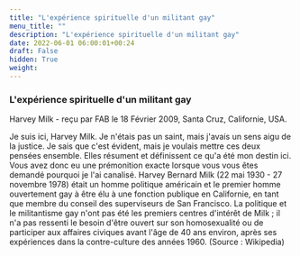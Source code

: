 ```yaml
---
title: "L'expérience spirituelle d'un militant gay"
menu_title: ""
description: "L'expérience spirituelle d'un militant gay"
date: 2022-06-01 06:00:01+00:24
draft: False
hidden: True
weight:
---
```

### L'expérience spirituelle d'un militant gay

Harvey Milk - reçu par FAB le 18 Février 2009, Santa Cruz, Californie, USA.

Je suis ici, Harvey Milk.
Je n'étais pas un saint, mais j'avais un sens aigu de la justice. Je sais que c'est évident, mais je voulais mettre ces deux pensées ensemble. Elles résument et définissent ce qu'a été mon destin ici. Vous avez donc eu une prémonition exacte lorsque vous vous êtes demandé pourquoi je l'ai canalisé.
 Harvey Bernard Milk (22 mai 1930 - 27 novembre 1978) était un homme politique américain et le premier homme ouvertement gay à être élu à une fonction publique en Californie, en tant que membre du conseil des superviseurs de San Francisco. La politique et le militantisme gay n'ont pas été les premiers centres d'intérêt de Milk ; il n'a pas ressenti le besoin d'être ouvert sur son homosexualité ou de participer aux affaires civiques avant l'âge de 40 ans environ, après ses expériences dans la contre-culture des années 1960. (Source : Wikipedia)